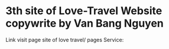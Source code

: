 # 3th site of Love-Travel Website copywrite by Van Bang Nguyen
Link visit page site of love travel/ pages Service: 